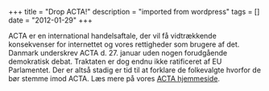 +++
title = "Drop ACTA!"
description = "imported from wordpress"
tags = []
date = "2012-01-29"
+++

ACTA er en international handelsaftale, der vil få vidtrækkende konsekvenser
for internettet og vores rettigheder som brugere af det. Danmark underskrev
ACTA d. 27. januar uden nogen forudgående demokratisk debat. Traktaten er dog
endnu ikke ratificeret af EU Parlamentet. Der er altså stadig er tid til at
forklare de folkevalgte hvorfor de bør stemme imod ACTA. Læs mere på vores
[ACTA hjemmeside](http://acta.bitbureauet.dk/).

